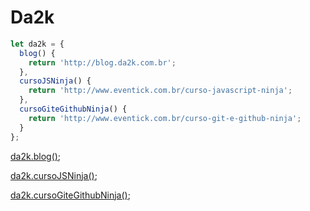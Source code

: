 # Da2k

```js
let da2k = {
  blog() {
    return 'http://blog.da2k.com.br';
  },
  cursoJSNinja() {
    return 'http://www.eventick.com.br/curso-javascript-ninja';
  },
  cursoGiteGithubNinja() {
    return 'http://www.eventick.com.br/curso-git-e-github-ninja';
  }
};
```

[da2k.blog()](http://blog.da2k.com.br);

[da2k.cursoJSNinja()](http://www.eventick.com.br/curso-javascript-ninja);

[da2k.cursoGiteGithubNinja()](http://www.eventick.com.br/curso-git-e-github-ninja);
